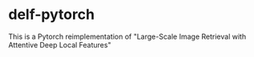 # delf-pytorch
This is a Pytorch reimplementation of "Large-Scale Image Retrieval with Attentive Deep Local Features"
